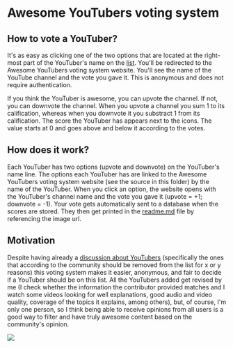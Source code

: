 # Awesome YouTubers voting system

## How to vote a YouTuber?

It's as easy as clicking one of the two options that are located at the right-most part of the
YouTuber's name on the [list](../readme.md). You'll be redirected to the Awesome YouTubers
voting system website. You'll see the name of the YouTube channel and the vote you gave it.
This is anonymous and does not require authentication.

If you think the YouTuber is awesome, you can upvote the channel. If not, you can downvote the
channel. When you upvote a channel you sum 1 to its calification, whereas when you downvote it
you substract 1 from its calification. The score the YouTuber has appears next to the icons.
The value starts at 0 and goes above and below it according to the votes.

## How does it work?

Each YouTuber has two options (upvote and downvote) on the YouTuber's name line. The options
each YouTuber has are linked to the Awesome YouTubers voting system website (see the source
in this folder) by the name of the YouTuber. When you click an option, the website opens with
the YouTuber's channel name and the vote you gave it (upvote = +1; downvote = -1). Your vote gets
automatically sent to a database when the scores are stored. They then get printed in the
[readme.md](../readme.md) file by referencing the image url.

## Motivation

Despite having already a [discussion about YouTubers](https://github.com/JoseDeFreitas/awesome-youtubers/discussions/32)
(specifically the ones that according to the community should be removed from the list for x or y
reasons) this voting system makes it easier, anonymous, and fair to decide if a YouTuber should be
on this list. All the YouTubers added get revised by me (I check whether the information the
contributor provided matches and I watch some videos looking for well explanations, good audio and
video quality, coverage of the topics it explains, among others), but, of course, I'm only one person,
so I think being able to receive opinions from all users is a good way to filter and have truly
awesome content based on the community's opinion.

<img src="http://127.0.0.1:5000/channels/Tech_With_Tim/image.svg">